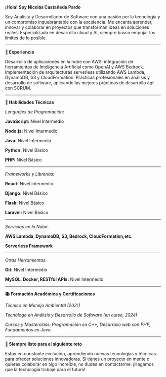**¡Hola! Soy Nicolás Castañeda Pardo**

Soy Analista y Desarrollador de Software con una pasión por la tecnología y un compromiso inquebrantable con la excelencia.
Me encanta aprender, innovar y colaborar en proyectos que transforman ideas en soluciones reales. Especializado en desarrollo cloud y AI, siempre busco empujar los límites de lo posible.

-------------------------------------------------------------------------------------------
**💼 Experiencia**

Desarrollo de aplicaciones en la nube con AWS: integración de herramientas de Inteligencia Artificial como OpenAI y AWS Bedrock.
Implementación de arquitecturas serverless utilizando AWS Lambda, DynamoDB, S3 y CloudFormation.
Prácticas profesionales en análisis y desarrollo de software, aplicando las mejores prácticas de desarrollo ágil con SCRUM.

-------------------------------------------------------------------------------------------
**🚀 Habilidades Técnicas**

_Lenguajes de Programación_:

**JavaScript:** Nivel Intermedio

**Node.js:** Nivel Intermedio

**Java:** Nivel Intermedio

**Python:** Nivel Básico

**PHP:** Nivel Básico

-------------------------------------------------------------------------------------------
_Frameworks y Librerías_:

**React:** Nivel Intermedio

**Django:** Nivel Básico

**Flask:** Nivel Básico

**Laravel:** Nivel Básico

-------------------------------------------------------------------------------------------
_Servicios en la Nube_:

**AWS Lambda, DynamoDB, S3, Bedrock, CloudFormation,etc**.

**Serverless Framework**

-------------------------------------------------------------------------------------------
_Otras Herramientas_:

**Git:** Nivel Intermedio

**MySQL, Docker, RESTful APIs:** Nivel Intermedio

-------------------------------------------------------------------------------------------
**📚 Formación Académica y Certificaciones**

_Técnico en Manejo Ambiental (2021)_

_Tecnólogo en Análisis y Desarrollo de Software (en curso, 2024)_

_Cursos y Masterclass: Programación en C++, Desarrollo web con PHP, Fundamentos en Java_.

-------------------------------------------------------------------------------------------
**🌟 Siempre listo para el siguiente reto**

Estoy en constante evolución, aprendiendo nuevas tecnologías y técnicas para ofrecer soluciones innovadoras. 
Si tienes un proyecto en mente o quieres colaborar en algo increíble, no dudes en contactarme. ¡Hagamos que la tecnología trabaje para el futuro!
